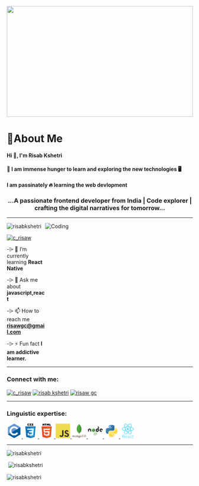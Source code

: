 <body style ="backgroud_color:pink;">
  <img src="https://lh3.googleusercontent.com/pw/ABLVV85RR33s_AdLJ3NlwvluaDKjMPcnVvJyec_XrqfQ68mhruf905jqQynytHYezQXcSwYqrrWS12-VWbfWaxWtClnIoNKoovx6XzY8nyTPNuZl4NmFRXBlMsMoxejjyGtPTjOe927vlZPsZPJRBcMIAMqOiDJEtO3Xl2ZBLYqEpLfn2CecxvqyG7zK4iQK8zbJakPgpNJ3zlYGyuwskk3TiyO2MiIdPNHxp7Jy3FYR2ehe2KN7Oeva6sm9dRTe_UltLkYrjRIrwnyQEbvOkBZHigkw2R1eqgKLp_63NVBWn4Yh5ITNAECMHd-IQz7oVqQelByNp4YCw3GlWQma5rvG9cUsEfeW52bmsmDddCHxTC_6HWZD8o1JuCKYIyKSf40SqtvtcDgwY_B67t-zxmXn48pVpZSGIauia5_Zhxqe2wL9PP4f6jwiJyabZhC_3bPKq_rURnaEs0MG0XwtIjTKBuw9AyWnLQJTfiYIBMogYZD-ZSbStAszofTWOiw-UkyvMpNX3g4-4aS2J-ni4hM0L-9wn9RQdQYyRsfUzWuw6fG0Jn79mXlLNqZ7suVSOYZmFbuzNmRNhkwrb1JikVWmvCIQPj2d_3rdM8EZIWo4FQRSYZb1BRsGkND5D6Sja-5TJtiCw3g-ehlt8QkowX8Eg3LmfBIcgFM47dXGryYRCxWNRXM548c8_6CVZgGg8uwSF_t9BenKSQYliYvDUR7sFmC9hOjtXN27Ayv52VXNbVC8QOZj96rXfhg9Eu3X5L42TnBqYE35qLXMa2Mlhc-2WbYJlK_q6H8N9HTuqDI06_yhjvDCLP-Ez92doXYH_xUBQPnkoQtigVjO3jLzgJkJysImcTCOAxhuHDBM8S1GA88SAaYeBWDCt9JfgGCTqnYKPO-1EUx2-2Rfl-i3tZMh9zxtdbBOKDpvDa8HpRbd-6tf3K9LZBz3l7kneyY=w739-h246-s-no-gm?authuser=0" width=100% height=300px >
  <selection><h1>💫About Me</h1>
    <h4>Hi 👋, I'm Risab Kshetri</h4>
    <h4>🚀 I am immense hunger to learn and exploring the new technologies 🖥️</h4>
    <h4>I am passinately 🔥 learning the web devlopment</h4>
  </selection>
 
</body>
<h3 align="center">...A passionate frontend developer from India | Code explorer | crafting the digital narratives for tomorrow...</h3>
<hr>
<img align="right" src="https://i.pinimg.com/originals/ee/a0/29/eea029fe48932666a9d2ab31a1014a72.jpg" alt="Coding" width="400" height="350" margin_left="200px" align="center">

<p align="left"> <img src="https://komarev.com/ghpvc/?username=risabkshetri&label=Profile%20views&color=0e75b6&style=flat" alt="risabkshetri" /> </p>

<p align="left"> <a href="https://twitter.com/c_risaw" target="blank"><img src="https://img.shields.io/twitter/follow/c_risaw?logo=twitter&style=for-the-badge" alt="c_risaw"/></a></p>

-⩥ 🌱 I’m currently learning **React Native**

-⩥ 💬 Ask me about **javascript,react**

-⩥ 📫 How to reach me **risawgc@gmail.com**

-⩥ ⚡ Fun fact **I am addictive learner.**
<hr>
<h3 align="left">Connect with me:</h3>
<p align="left">
<a href="https://twitter.com/c_risaw" target="blank"><img align="center" src="https://raw.githubusercontent.com/rahuldkjain/github-profile-readme-generator/master/src/images/icons/Social/twitter.svg" alt="c_risaw" height="30" width="40" /></a>
<a href="https://linkedin.com/in/risab kshetri" target="blank"><img align="center" src="https://raw.githubusercontent.com/rahuldkjain/github-profile-readme-generator/master/src/images/icons/Social/linked-in-alt.svg" alt="risab kshetri" height="30" width="40" /></a>
<a href="https://fb.com/risaw gc" target="blank"><img align="center" src="https://raw.githubusercontent.com/rahuldkjain/github-profile-readme-generator/master/src/images/icons/Social/facebook.svg" alt="risaw gc" height="30" width="40" /></a>
</p>

<hr>
<h3 align="left">Linguistic expertise:</h3>
<p align="left"> <a href="https://www.cprogramming.com/" target="_blank" rel="noreferrer"> <img src="https://raw.githubusercontent.com/devicons/devicon/master/icons/c/c-original.svg" alt="c" width="40" height="40"/> </a> <a href="https://www.w3schools.com/css/" target="_blank" rel="noreferrer"> <img src="https://raw.githubusercontent.com/devicons/devicon/master/icons/css3/css3-original-wordmark.svg" alt="css3" width="40" height="40"/> </a> <a href="https://www.w3.org/html/" target="_blank" rel="noreferrer"> <img src="https://raw.githubusercontent.com/devicons/devicon/master/icons/html5/html5-original-wordmark.svg" alt="html5" width="40" height="40"/> </a> <a href="https://developer.mozilla.org/en-US/docs/Web/JavaScript" target="_blank" rel="noreferrer"> <img src="https://raw.githubusercontent.com/devicons/devicon/master/icons/javascript/javascript-original.svg" alt="javascript" width="40" height="40"/> </a> <a href="https://www.mongodb.com/" target="_blank" rel="noreferrer"> <img src="https://raw.githubusercontent.com/devicons/devicon/master/icons/mongodb/mongodb-original-wordmark.svg" alt="mongodb" width="40" height="40"/> </a> <a href="https://nodejs.org" target="_blank" rel="noreferrer"> <img src="https://raw.githubusercontent.com/devicons/devicon/master/icons/nodejs/nodejs-original-wordmark.svg" alt="nodejs" width="40" height="40"/> </a> <a href="https://www.python.org" target="_blank" rel="noreferrer"> <img src="https://raw.githubusercontent.com/devicons/devicon/master/icons/python/python-original.svg" alt="python" width="40" height="40"/> </a> <a href="https://reactjs.org/" target="_blank" rel="noreferrer"> <img src="https://raw.githubusercontent.com/devicons/devicon/master/icons/react/react-original-wordmark.svg" alt="react" width="40" height="40"/> </a> </p>
<hr>
<p><img align="left" src="https://github-readme-stats.vercel.app/api/top-langs?username=risabkshetri&show_icons=true&locale=en&layout=compact" alt="risabkshetri" /></p>
<br>
<p>&nbsp;<img align="center" src="https://github-readme-stats.vercel.app/api?username=risabkshetri&show_icons=true&locale=en" alt="risabkshetri" /></p>

<p><img align="center" src="https://github-readme-streak-stats.herokuapp.com/?user=risabkshetri&" alt="risabkshetri" /></p>
